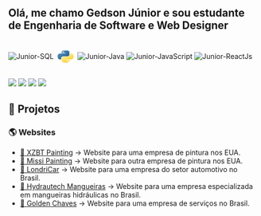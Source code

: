 ## Olá, me chamo Gedson Júnior e sou estudante de Engenharia de Software e Web Designer

<div style="display: inline_block"><br>
  <img align="center" alt="Junior-SQL" height="30" width="40" src="https://cdn.jsdelivr.net/gh/devicons/devicon@latest/icons/azuresqldatabase/azuresqldatabase-original.svg"">
  <img align="center" alt="Junior-Python" height="30" width="40" src="https://raw.githubusercontent.com/devicons/devicon/master/icons/python/python-original.svg">
  <img align="center" alt="Junior-Java" height="30" width="40" src="https://cdn.jsdelivr.net/gh/devicons/devicon@latest/icons/java/java-original.svg">
  <img align="center" alt="Junior-JavaScript" height="30" width="40" src="https://cdn.jsdelivr.net/gh/devicons/devicon@latest/icons/javascript/javascript-original.svg">
  <img align="center" alt="Junior-ReactJs" height="30" width="40" src="https://cdn.jsdelivr.net/gh/devicons/devicon@latest/icons/react/react-original.svg">
</div>
  
  ##
 
<div> 
  <a href="https://www.instagram.com/juniormancio_/" target="_blank"><img src="https://img.shields.io/badge/-Instagram-%23E4405F?style=for-the-badge&logo=instagram&logoColor=white" target="_blank"></a>
 <a href="https://discordapp.com/users/gsmjddev" target="_blank"><img src="https://img.shields.io/badge/Discord-7289DA?style=for-the-badge&logo=discord&logoColor=white" target="_blank"></a> 
  <a href = "mailto:gsmjdev@gmail.com"><img src="https://img.shields.io/badge/-Gmail-%23333?style=for-the-badge&logo=gmail&logoColor=white" target="_blank"></a>
  <a href="https://www.linkedin.com/in/gedsonjuniordev/" target="_blank"><img src="https://img.shields.io/badge/-LinkedIn-%230077B5?style=for-the-badge&logo=linkedin&logoColor=white" target="_blank"></a> 
  
</div>

## 🚀 Projetos

### 🌎 **Websites**
- [📌 XZBT Painting](https://xzbtpainting.com/) → Website para uma empresa de pintura nos EUA.  
- [📌 Missi Painting](https://missipainting.com/) → Website para outra empresa de pintura nos EUA.  
- [📌 LondriCar](https://londricar.com/) → Website para uma empresa do setor automotivo no Brasil.  
- [📌 Hydrautech Mangueiras](https://hydrautechmangueiras.com.br/) → Website para uma empresa especializada em mangueiras hidráulicas no Brasil.  
- [📌 Golden Chaves](https://goldenchaves.com.br/) → Website para uma empresa de serviços no Brasil.  


